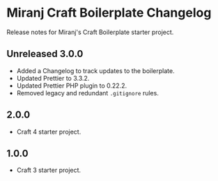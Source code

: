 # Miranj Craft Boilerplate Changelog

Release notes for Miranj's Craft Boilerplate starter project.

## Unreleased 3.0.0

- Added a Changelog to track updates to the boilerplate.
- Updated Prettier to 3.3.2.
- Updated Prettier PHP plugin to 0.22.2.
- Removed legacy and redundant `.gitignore` rules.

## 2.0.0

- Craft 4 starter project.

## 1.0.0

- Craft 3 starter project.
